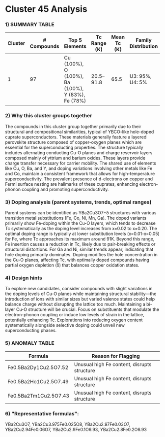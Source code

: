 # Cluster 45 Analysis

### 1) SUMMARY TABLE
| Cluster | # Compounds | Top 5 Elements | Tc Range (K) | Mean Tc (K) | Family Distribution | Notes |
|---------|-------------|----------------|--------------|-------------|---------------------|-------|
| 1       | 97          | Cu (100%), O (100%), Ba (100%), Y (83%), Fe (78%) | 20.5–91.8 | 65.5 | U3: 95%, U4: 5% | Mainly hole-doped cuprates; YBCO-like structures |

### 2) Why this cluster groups together
The compounds in this cluster group together primarily due to their structural and compositional similarities, typical of YBCO-like hole-doped cuprate superconductors. These materials generally feature a layered perovskite structure composed of copper-oxygen planes which are essential for the superconducting properties. The structure typically includes alternating conducting Cu-O planes and charge reservoir layers composed mainly of yttrium and barium oxides. These layers provide charge transfer necessary for carrier mobility. The shared use of elements like Cu, O, Ba, and Y, and doping variations involving other metals like Fe and Co, maintain a consistent framework that allows for high-temperature superconductivity. The prevalent presence of d-electrons on copper and Fermi surface nesting are hallmarks of these cuprates, enhancing electron-phonon coupling and promoting superconductivity.

### 3) Doping analysis (parent systems, trends, optimal ranges)
Parent systems can be identified as YBa2Cu3O7−δ structures with various transition metal substitutions (Fe, Co, Ni, Mn, Ga). The doped variants primarily show Fe-doping within the Cu-O layers, which tends to decrease Tc systematically as the doping level increases from x=0.02 to x=0.20. The optimal doping range is typically at lower substitution levels (x=0.01-x=0.05) for Fe, where Tc approaches its maximum around 91K. Beyond this range, Fe insertion causes a reduction in Tc, likely due to pair-breaking effects or structural distortions. For Ga and Ni, similar trends appear, indicating that hole doping primarily dominates. Doping modifies the hole concentration in the Cu-O planes, affecting Tc, with optimally doped compounds having partial oxygen depletion (δ) that balances copper oxidation states.

### 4) Design hints
To explore new candidates, consider compounds with slight variations in the doping levels of Cu-O planes while maintaining structural stability—the introduction of ions with similar sizes but varied valence states could help balance charge without disrupting the lattice too much. Maintaining a bi-layer Cu-O structure will be crucial. Focus on substituents that modulate the electron-phonon coupling or induce low levels of strain in the lattice, potentially enhancing Tc. Explorations into reducing oxygen content systematically alongside selective doping could unveil new superconducting phases.

### 5) ANOMALY TABLE
| Formula                         | Reason for Flagging                    |
|---------------------------------|----------------------------------------|
| Fe0.5Ba2Dy1Cu2.5O7.52           | Unusual high Fe content, disrupts structure |
| Fe0.5Ba2Ho1Cu2.5O7.49           | Unusual high Fe content, disrupts structure |
| Fe0.5Ba2Tm1Cu2.5O7.43           | Unusual high Fe content, disrupts structure |

### 6) "Representative formulas": 
YBa2Cu3O7, YBa2Cu3.975Fe0.025O8, YBa2Cu2.97Fe0.03O7, YBa2Cu2.94Fe0.06O7, YBa2Cu2.9Fe0.1O6.93, YBa2Cu2.8Fe0.2O6.93